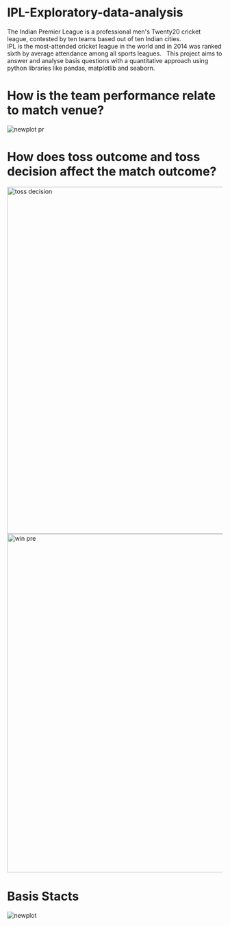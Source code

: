 # IPL-Exploratory-data-analysis
The Indian Premier League is a professional men's Twenty20 cricket league, contested by ten teams based out of ten Indian cities.<br />
IPL is the most-attended cricket league in the world and in 2014 was ranked sixth by average attendance among all sports leagues.
&nbsp;
This project aims to answer and analyse basis questions with a quantitative approach using python libraries like pandas, matplotlib and seaborn.<br />
# How is the team performance relate to match venue?
![newplot pr](https://user-images.githubusercontent.com/83449512/149633383-2ab1fde4-6c70-4aa0-be9f-67908c2f5515.png)



# How does toss outcome and toss decision affect the match outcome?
<img width="810" alt="toss decision" src="https://user-images.githubusercontent.com/83449512/149202216-19e0b239-0bbe-40e3-9744-df11cf5db9df.png">
<img width="790" alt="win pre " src="https://user-images.githubusercontent.com/83449512/149203867-f9ee41a9-23e5-4aad-b5cc-af744d75e054.png">

# Basis Stacts
![newplot](https://user-images.githubusercontent.com/83449512/149633705-7781bebe-806c-4764-a1f1-a9a34e2a131b.png)


